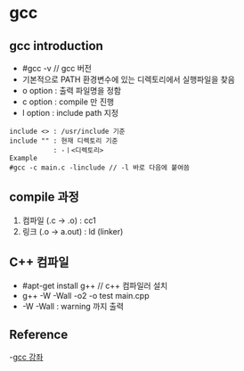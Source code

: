 # gcc

## gcc introduction
- #gcc -v // gcc 버전
- 기본적으로 PATH 환경변수에 있는 디렉토리에서 실행파일을 찾음
- o option : 출력 파일명을 정함
- c option : compile 만 진행
- l option : include path 지정
```shell
include <> : /usr/include 기준
include "" : 현재 디렉토리 기준
           : -ㅣ<디렉토리>
Example
#gcc -c main.c -linclude // -l 바로 다음에 붙여씀 
```

## compile 과정
1. 컴파일 (.c -> .o)  : cc1
2. 링크 (.o -> a.out) : ld (linker)

## C++ 컴파일
- #apt-get install g++  // c++ 컴파일러 설치
- g++ -W -Wall -o2 -o test main.cpp
- -W -Wall : warning 까지 출력

## Reference
-[gcc 강좌](https://wiki.kldp.org/KoreanDoc/html/gcc_and_make/gcc_and_make.html#toc1)
